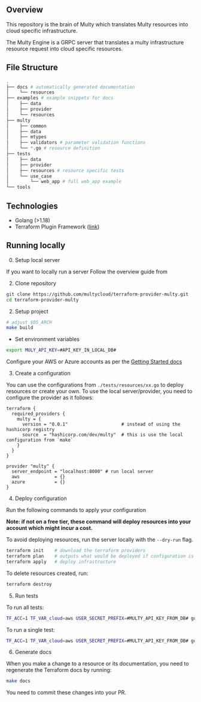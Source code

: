 ## Overview

This repository is the brain of Multy which translates Multy resources into cloud specific infrastructure.

The Multy Engine is a GRPC server that translates a multy infrastructure resource request into cloud specific resources.

## File Structure

```bash
.
├── docs # automatically generated documentation
│    └── resources
├── examples # example snippets for docs 
│    ├── data
│    ├── provider
│    └── resources
├── multy
│    ├── common
│    ├── data
│    ├── mtypes
│    ├── validators # parameter validation functions
│    └── *.go # resource definition
├── tests
│    ├── data
│    ├── provider
│    ├── resources # resource specific tests
│    └── use_case
│        └── web_app # full web_app example 
└── tools
```

## Technologies

- Golang (>1.18)
- Terraform Plugin Framework ([link](https://www.terraform.io/plugin/framework))

## Running locally

0. Setup local server

If you want to locally run a server
Follow the overview guide from

2. Clone repository

```bash
git clone https://github.com/multycloud/terraform-provider-multy.git
cd terraform-provider-multy
```

2. Setup project

```bash
# adjust $OS_ARCH
make build
```

- Set environment variables

```bash
export MULY_API_KEY=#API_KEY_IN_LOCAL_DB#
```

Configure your AWS or Azure accounts as per the [Getting Started docs](https://docs.multy.dev/getting-started)

3. Create a configuration

You can use the configurations from `./tests/resources/xx.go` to deploy resources or create your own. To use the local
server/provider, you need to configure the provider as it follows:

```hcl
terraform {
  required_providers {
    multy = {
      version = "0.0.1"                    # instead of using the hashicorp registry
      source  = "hashicorp.com/dev/multy"  # this is use the local configuration from `make`
    }
  }
}

provider "multy" {
  server_endpoint = "localhost:8000" # run local server
  aws             = {}
  azure           = {}
}
```

4. Deploy configuration

Run the following commands to apply your configuration

**Note: if not on a free tier, these command will deploy resources into your account which might incur a cost.**

To avoid deploying resources, run the server locally with the `--dry-run` flag.

```bash
terraform init    # download the terraform providers 
terraform plan    # outputs what would be deployed if configuration is applied
terraform apply   # deploy infrastructure
```

To delete resources created, run:

```bash
terraform destroy
```

5. Run tests

To run all tests:

```bash
TF_ACC=1 TF_VAR_cloud=aws USER_SECRET_PREFIX=#MULTY_API_KEY_FROM_DB# go test ./multy/... -v
```

To run a single test:

```bash
TF_ACC=1 TF_VAR_cloud=aws USER_SECRET_PREFIX=#MULTY_API_KEY_FROM_DB# go test ./multy/... -v -run Acc/object_storage_object
```

6. Generate docs

When you make a change to a resource or its documentation, you need to regenerate the Terraform docs by running:

```bash
make docs
```

You need to commit these changes into your PR.